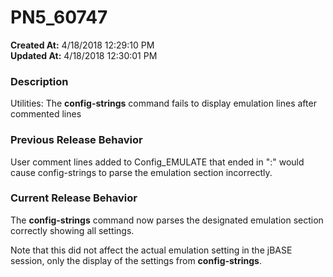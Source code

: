 # PN5_60747

**Created At:** 4/18/2018 12:29:10 PM  
**Updated At:** 4/18/2018 12:30:01 PM  


### Description

Utilities: The **config-strings** command fails to display emulation lines after commented lines



### Previous Release Behavior

User comment lines added to Config\_EMULATE that ended in ":" would cause config-strings to parse the emulation section incorrectly.



### Current Release Behavior

The **config-strings** command now parses the designated emulation section correctly showing all settings.

Note that this did not affect the actual emulation setting in the jBASE session, only the display of the settings from **config-strings**.
